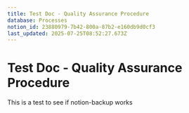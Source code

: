 ```yaml
---
title: Test Doc - Quality Assurance Procedure
database: Processes
notion_id: 23880979-7b42-800a-87b2-e160db9d0cf3
last_updated: 2025-07-25T08:52:27.673Z
---
```


# Test Doc - Quality Assurance Procedure


This is a test to see if notion-backup works


